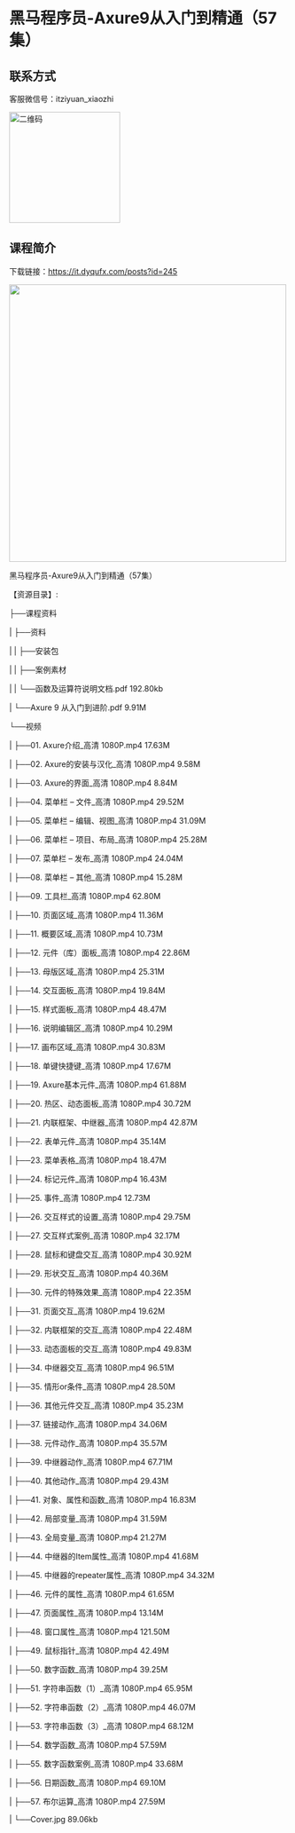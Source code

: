 # 黑马程序员-Axure9从入门到精通（57集）

## 联系方式

客服微信号：itziyuan_xiaozhi

<img src="https://ziyuanyun.oss-cn-guangzhou.aliyuncs.com/common/20240614073449/666b82192834a.jpg" width="200" height="200" alt="二维码">

## 课程简介

下载链接：https://it.dyqufx.com/posts?id=245

<img src="https://ziyuanyun.oss-cn-guangzhou.aliyuncs.com/yun/20240515151723/664461836fd32.jpg" width="500" alt="">

  黑马程序员-Axure9从入门到精通（57集）



 【资源目录】:

 ├──课程资料

 | ├──资料

 | | ├──安装包

 | | ├──案例素材

 | | └──函数及运算符说明文档.pdf 192.80kb

 | └──Axure 9 从入门到进阶.pdf 9.91M

 └──视频

 | ├──01. Axure介绍_高清 1080P.mp4 17.63M

 | ├──02. Axure的安装与汉化_高清 1080P.mp4 9.58M

 | ├──03. Axure的界面_高清 1080P.mp4 8.84M

 | ├──04. 菜单栏 – 文件_高清 1080P.mp4 29.52M

 | ├──05. 菜单栏 – 编辑、视图_高清 1080P.mp4 31.09M

 | ├──06. 菜单栏 – 项目、布局_高清 1080P.mp4 25.28M

 | ├──07. 菜单栏 – 发布_高清 1080P.mp4 24.04M

 | ├──08. 菜单栏 – 其他_高清 1080P.mp4 15.28M

 | ├──09. 工具栏_高清 1080P.mp4 62.80M

 | ├──10. 页面区域_高清 1080P.mp4 11.36M

 | ├──11. 概要区域_高清 1080P.mp4 10.73M

 | ├──12. 元件（库）面板_高清 1080P.mp4 22.86M

 | ├──13. 母版区域_高清 1080P.mp4 25.31M

 | ├──14. 交互面板_高清 1080P.mp4 19.84M

 | ├──15. 样式面板_高清 1080P.mp4 48.47M

 | ├──16. 说明编辑区_高清 1080P.mp4 10.29M

 | ├──17. 画布区域_高清 1080P.mp4 30.83M

 | ├──18. 单键快捷键_高清 1080P.mp4 17.67M

 | ├──19. Axure基本元件_高清 1080P.mp4 61.88M

 | ├──20. 热区、动态面板_高清 1080P.mp4 30.72M

 | ├──21. 内联框架、中继器_高清 1080P.mp4 42.87M

 | ├──22. 表单元件_高清 1080P.mp4 35.14M

 | ├──23. 菜单表格_高清 1080P.mp4 18.47M

 | ├──24. 标记元件_高清 1080P.mp4 16.43M

 | ├──25. 事件_高清 1080P.mp4 12.73M

 | ├──26. 交互样式的设置_高清 1080P.mp4 29.75M

 | ├──27. 交互样式案例_高清 1080P.mp4 32.17M

 | ├──28. 鼠标和键盘交互_高清 1080P.mp4 30.92M

 | ├──29. 形状交互_高清 1080P.mp4 40.36M

 | ├──30. 元件的特殊效果_高清 1080P.mp4 22.35M

 | ├──31. 页面交互_高清 1080P.mp4 19.62M

 | ├──32. 内联框架的交互_高清 1080P.mp4 22.48M

 | ├──33. 动态面板的交互_高清 1080P.mp4 49.83M

 | ├──34. 中继器交互_高清 1080P.mp4 96.51M

 | ├──35. 情形or条件_高清 1080P.mp4 28.50M

 | ├──36. 其他元件交互_高清 1080P.mp4 35.23M

 | ├──37. 链接动作_高清 1080P.mp4 34.06M

 | ├──38. 元件动作_高清 1080P.mp4 35.57M

 | ├──39. 中继器动作_高清 1080P.mp4 67.71M

 | ├──40. 其他动作_高清 1080P.mp4 29.43M

 | ├──41. 对象、属性和函数_高清 1080P.mp4 16.83M

 | ├──42. 局部变量_高清 1080P.mp4 31.59M

 | ├──43. 全局变量_高清 1080P.mp4 21.27M

 | ├──44. 中继器的Item属性_高清 1080P.mp4 41.68M

 | ├──45. 中继器的repeater属性_高清 1080P.mp4 34.32M

 | ├──46. 元件的属性_高清 1080P.mp4 61.65M

 | ├──47. 页面属性_高清 1080P.mp4 13.14M

 | ├──48. 窗口属性_高清 1080P.mp4 121.50M

 | ├──49. 鼠标指针_高清 1080P.mp4 42.49M

 | ├──50. 数字函数_高清 1080P.mp4 39.25M

 | ├──51. 字符串函数（1）_高清 1080P.mp4 65.95M

 | ├──52. 字符串函数（2）_高清 1080P.mp4 46.07M

 | ├──53. 字符串函数（3）_高清 1080P.mp4 68.12M

 | ├──54. 数学函数_高清 1080P.mp4 57.59M

 | ├──55. 数字函数案例_高清 1080P.mp4 33.68M

 | ├──56. 日期函数_高清 1080P.mp4 69.10M

 | ├──57. 布尔运算_高清 1080P.mp4 27.59M

 | └──Cover.jpg 89.06kb

  